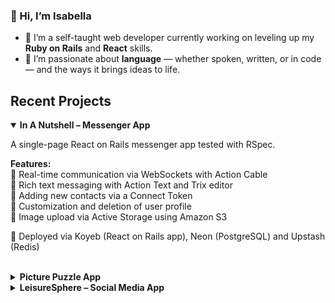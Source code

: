 ### 👋 Hi, I’m Isabella

- 🎯 I’m a self-taught web developer currently working on leveling up my <strong>Ruby on Rails</strong> and <strong>React</strong> skills.  
- 💬 I’m passionate about <strong>language</strong> — whether spoken, written, or in code — and the ways it brings ideas to life.

## Recent Projects

<details open>
<summary><strong>In A Nutshell – Messenger App</strong></summary>

A single-page React on Rails messenger app tested with RSpec.

**Features:**  
  📍 Real-time communication via WebSockets with Action Cable  
  📍 Rich text messaging with Action Text and Trix editor  
  📍 Adding new contacts via a Connect Token  
  📍 Customization and deletion of user profile  
  📍 Image upload via Active Storage using Amazon S3  


 🔹 Deployed via Koyeb (React on Rails app), Neon (PostgreSQL) and Upstash (Redis)
<br><br>
</details>

<details>
<summary><strong>Picture Puzzle App</strong></summary>

A full-stack React + Rails game inspired by "Where is Wally" with child-themed picture puzzles.

**Features:**  
  ✔️ 3 different puzzles to solve  
  ✔️ Frontend timer displaying the required time  
  ✔️ Backend timer and backend validation of guess/game state to prevent players from cheating<br>
  ✔️ Players can enter their name in the ranking upon completion  

 ➕ Deployed via Koyeb and Neon (PostgreSQL)
<br><br>
</details>

<details>
<summary><strong>LeisureSphere – Social Media App</strong></summary>

A small full-stack social media app built with Ruby on Rails, tested with RSpec.

**Features:**  
  ✅ Following other users, likes, polymorphic text/image posts, nested comments <br>
  ✅ Login via Devise or Google  
  ✅ Automatic profile picture retrieval from Google or Gravatar  
  ✅ Image upload via Active Storage using Amazon S3  
  ✅ Sending welcome email to new users via SendGrid  

  ✳️ Deployed via Koyeb (Rails app) and Neon (PostgreSQL) 
<br><br>
</details>
